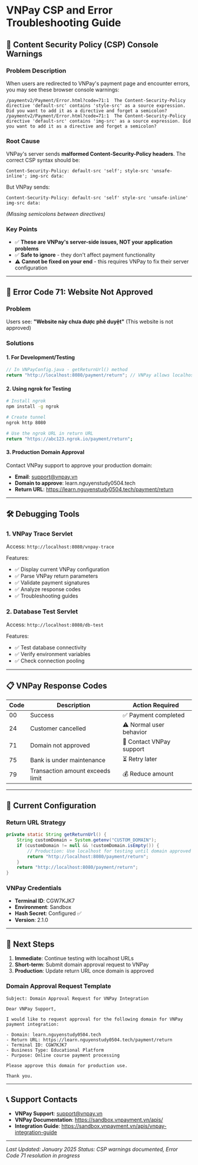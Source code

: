 # VNPay CSP and Error Troubleshooting Guide

## 🚨 Content Security Policy (CSP) Console Warnings

### Problem Description
When users are redirected to VNPay's payment page and encounter errors, you may see these browser console warnings:

```
/paymentv2/Payment/Error.html?code=71:1  The Content-Security-Policy directive 'default-src' contains 'style-src' as a source expression. Did you want to add it as a directive and forget a semicolon?
/paymentv2/Payment/Error.html?code=71:1  The Content-Security-Policy directive 'default-src' contains 'img-src' as a source expression. Did you want to add it as a directive and forget a semicolon?
```

### Root Cause
VNPay's server sends **malformed Content-Security-Policy headers**. The correct CSP syntax should be:
```
Content-Security-Policy: default-src 'self'; style-src 'unsafe-inline'; img-src data:
```

But VNPay sends:
```
Content-Security-Policy: default-src 'self' style-src 'unsafe-inline' img-src data:
```
*(Missing semicolons between directives)*

### Key Points
- ✅ **These are VNPay's server-side issues, NOT your application problems**
- ✅ **Safe to ignore** - they don't affect payment functionality
- ⚠️ **Cannot be fixed on your end** - this requires VNPay to fix their server configuration

---

## 🔴 Error Code 71: Website Not Approved

### Problem
Users see: **"Website này chưa được phê duyệt"** (This website is not approved)

### Solutions

#### 1. For Development/Testing
```java
// In VNPayConfig.java - getReturnUrl() method
return "http://localhost:8080/payment/return"; // VNPay allows localhost for testing
```

#### 2. Using ngrok for Testing
```bash
# Install ngrok
npm install -g ngrok

# Create tunnel
ngrok http 8080

# Use the ngrok URL in return URL
return "https://abc123.ngrok.io/payment/return";
```

#### 3. Production Domain Approval
Contact VNPay support to approve your production domain:
- **Email**: support@vnpay.vn
- **Domain to approve**: learn.nguyenstudy0504.tech
- **Return URL**: https://learn.nguyenstudy0504.tech/payment/return

---

## 🛠️ Debugging Tools

### 1. VNPay Trace Servlet
Access: `http://localhost:8080/vnpay-trace`

Features:
- ✅ Display current VNPay configuration
- ✅ Parse VNPay return parameters
- ✅ Validate payment signatures
- ✅ Analyze response codes
- ✅ Troubleshooting guides

### 2. Database Test Servlet
Access: `http://localhost:8080/db-test`

Features:
- ✅ Test database connectivity
- ✅ Verify environment variables
- ✅ Check connection pooling

---

## 📋 VNPay Response Codes

| Code | Description | Action Required |
|------|-------------|-----------------|
| 00 | Success | ✅ Payment completed |
| 24 | Customer cancelled | ⚠️ Normal user behavior |
| 71 | Domain not approved | 🔴 Contact VNPay support |
| 75 | Bank is under maintenance | ⏳ Retry later |
| 79 | Transaction amount exceeds limit | 💰 Reduce amount |

---

## 🔧 Current Configuration

### Return URL Strategy
```java
private static String getReturnUrl() {
    String customDomain = System.getenv("CUSTOM_DOMAIN");
    if (customDomain != null && !customDomain.isEmpty()) {
        // Production: Use localhost for testing until domain approved
        return "http://localhost:8080/payment/return";
    }
    return "http://localhost:8080/payment/return";
}
```

### VNPay Credentials
- **Terminal ID**: CGW7KJK7
- **Environment**: Sandbox
- **Hash Secret**: Configured ✅
- **Version**: 2.1.0

---

## 🚀 Next Steps

1. **Immediate**: Continue testing with localhost URLs
2. **Short-term**: Submit domain approval request to VNPay
3. **Production**: Update return URL once domain is approved

### Domain Approval Request Template
```
Subject: Domain Approval Request for VNPay Integration

Dear VNPay Support,

I would like to request approval for the following domain for VNPay payment integration:

- Domain: learn.nguyenstudy0504.tech
- Return URL: https://learn.nguyenstudy0504.tech/payment/return
- Terminal ID: CGW7KJK7
- Business Type: Educational Platform
- Purpose: Online course payment processing

Please approve this domain for production use.

Thank you.
```

---

## 📞 Support Contacts

- **VNPay Support**: support@vnpay.vn
- **VNPay Documentation**: https://sandbox.vnpayment.vn/apis/
- **Integration Guide**: https://sandbox.vnpayment.vn/apis/vnpay-integration-guide

---

*Last Updated: January 2025*
*Status: CSP warnings documented, Error Code 71 resolution in progress*
